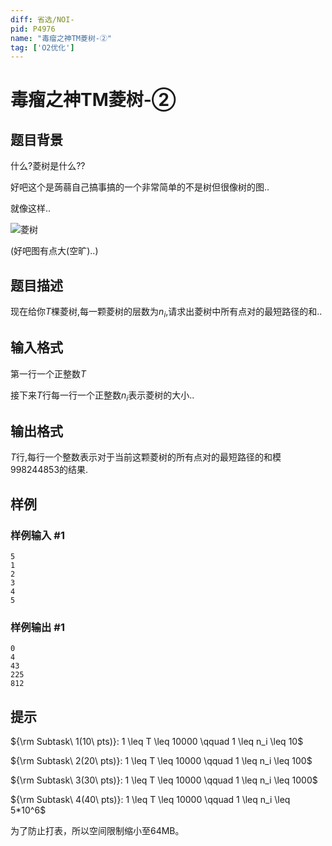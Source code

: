 ```yaml
---
diff: 省选/NOI-
pid: P4976
name: "毒瘤之神TM菱树-②"
tag: ['O2优化']
---
```

# 毒瘤之神TM菱树-②
## 题目背景

什么?菱树是什么??

好吧这个是蒟蒻自己搞事搞的一个非常简单的不是树但很像树的图..

就像这样..

![菱树](https://i.loli.net/2018/10/07/5bba0e85cbc10.png)

(好吧图有点大(空旷)..)
## 题目描述

现在给你$T$棵菱树,每一颗菱树的层数为$n_i$,请求出菱树中所有点对的最短路径的和..
## 输入格式

第一行一个正整数$T$

接下来$T$行每一行一个正整数$n_i$表示菱树的大小..
## 输出格式

$T$行,每行一个整数表示对于当前这颗菱树的所有点对的最短路径的和模$998244853$的结果.
## 样例

### 样例输入 #1
```
5
1
2
3
4
5
```
### 样例输出 #1
```
0
4
43
225
812

```
## 提示

${\rm Subtask\ 1(10\ pts)}: 1 \leq T \leq 10000 \qquad 1 \leq n_i \leq 10$

${\rm Subtask\ 2(20\ pts)}: 1 \leq T \leq 10000 \qquad 1 \leq n_i \leq 100$

${\rm Subtask\ 3(30\ pts)}: 1 \leq T \leq 10000 \qquad 1 \leq n_i \leq 1000$

${\rm Subtask\ 4(40\ pts)}: 1 \leq T \leq 10000 \qquad 1 \leq n_i \leq 5*10^6$

为了防止打表，所以空间限制缩小至64MB。
